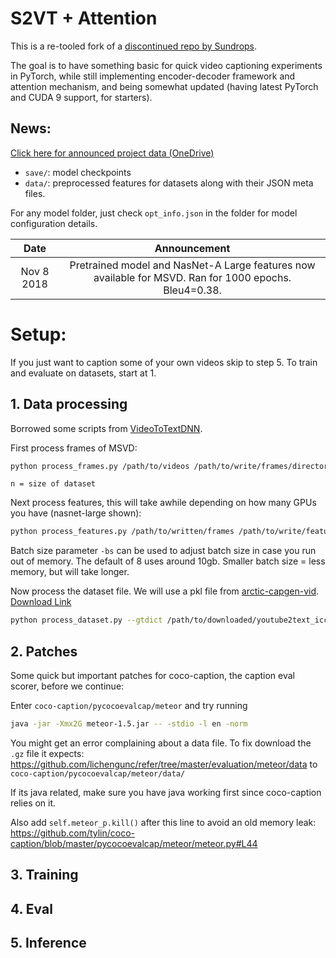 # S2VT + Attention

This is a re-tooled fork of a [discontinued repo by Sundrops](https://github.com/Sundrops/video-caption.pytorch).

The goal is to have something basic for quick video captioning experiments in PyTorch, while still implementing encoder-decoder framework and attention mechanism, and being somewhat updated (having latest PyTorch and CUDA 9 support, for starters).

## News:

[Click here for announced project data (OneDrive)](https://uflorida-my.sharepoint.com/:f:/g/personal/w_garcia_ufl_edu/EuBZsdxZ7BdGva2vP14AlX8BdUKofmFLNE71mrFUF8mIhA?e=RemxDn)

- `save/`: model checkpoints
- `data/`: preprocessed features for datasets along with their JSON meta files. 

For any model folder, just check `opt_info.json` in the folder for model configuration details. 

Date | Announcement
:----:|:-----------------------------------:|
Nov 8 2018 | Pretrained model and NasNet-A Large features now available for MSVD. Ran for 1000 epochs. Bleu4=0.38.  



# Setup:

If you just want to caption some of your own videos skip to step 5. To train and evaluate on datasets, start at 1.

## 1. Data processing

Borrowed some scripts from [VideoToTextDNN](https://github.com/OSUPCVLab/VideoToTextDNN).

First process frames of MSVD:

```bash
python process_frames.py /path/to/videos /path/to/write/frames/directories 0 n
```

`n = size of dataset`

Next process features, this will take awhile depending on how many GPUs you have (nasnet-large shown):

```bash
python process_features.py /path/to/written/frames /path/to/write/features --type nasnetalarge
```

Batch size parameter `-bs` can be used to adjust batch size in case you run out of memory. The default of 8 uses around 10gb. Smaller batch size = less memory, but will take longer. 

Now process the dataset file. We will use a pkl file from [arctic-capgen-vid](https://github.com/yaoli/arctic-capgen-vid). [Download Link](http://lisaweb.iro.umontreal.ca/transfert/lisa/users/yaoli/youtube2text_iccv15.zip) 
```bash
python process_dataset.py --gtdict /path/to/downloaded/youtube2text_iccv15/dict_movieID_caption.pkl
```

## 2. Patches

Some quick but important patches for coco-caption, the caption eval scorer, before we continue:

Enter `coco-caption/pycocoevalcap/meteor` and try running

```bash
java -jar -Xmx2G meteor-1.5.jar -- -stdio -l en -norm
``` 

You might get an error complaining about a data file. To fix download the `.gz` file it expects:
https://github.com/lichengunc/refer/tree/master/evaluation/meteor/data
to `coco-caption/pycocoevalcap/meteor/data/`

If its java related, make sure you have java working first since coco-caption relies on it. 

Also add `self.meteor_p.kill()` after this line to avoid an old memory leak: 
https://github.com/tylin/coco-caption/blob/master/pycocoevalcap/meteor/meteor.py#L44

## 3. Training

## 4. Eval

## 5. Inference
